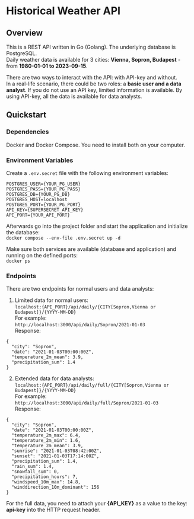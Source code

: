 # Historical Weather API

## Overview
This is a REST API written in Go (Golang). 
The underlying database is PostgreSQL.  
Daily weather data is available for 3 cities: <b>Vienna, Sopron, Budapest</b> - from <b>1980-01-01 to 2023-09-15</b>.

There are two ways to interact with the API: with API-key and without.  
In a real-life scenario, there could be two roles: a <b>basic user and a data analyst</b>.
If you do not use an API key, limited information is available. By using API-key, all the data is available for data analysts.

## Quickstart

### Dependencies
Docker and Docker Compose. You need to install both on your computer.  

### Environment Variables
Create a `.env.secret` file with the following environment variables:  
```
POSTGRES_USER={YOUR_PG_USER}
POSTGRES_PASS={YOUR_PG_PASS}
POSTGRES_DB={YOUR_PG_DB}
POSTGRES_HOST=localhost
POSTGRES_PORT={YOUR_PG_PORT}
API_KEY={SUPERSECRET_API_KEY}
API_PORT={YOUR_API_PORT}
``` 

Afterwards go into the project folder and start the application and initialize the database:  
`docker compose --env-file .env.secret up -d`  

Make sure both services are available (database and application) and running on the defined ports:  
`docker ps`  

### Endpoints
There are two endpoints for normal users and data analysts:  

1. Limited data for normal users:   
`localhost:{API_PORT}/api/daily/{CITY[Sopron,Vienna or Budapest]}/{YYYY-MM-DD}`  
For example:  
`http://localhost:3000/api/daily/Sopron/2021-01-03`   
Response:  
```
{  
  "city": "Sopron",  
  "date": "2021-01-03T00:00:00Z",  
  "temperature_2m_mean": 3.9,  
  "precipitation_sum": 1.4  
}
```


2. Extended data for data analysts:  
`localhost:{API_PORT}/api/daily/full/{CITY[Sopron,Vienna or Budapest]}/{YYYY-MM-DD}`  
For example:  
`http://localhost:3000/api/daily/full/Sopron/2021-01-03`  
Response:  
```
{  
  "city": "Sopron",  
  "date": "2021-01-03T00:00:00Z",  
  "temperature_2m_max": 6.4,  
  "temperature_2m_min": 1.6,  
  "temperature_2m_mean": 3.9,  
  "sunrise": "2021-01-03T08:42:00Z",  
  "sunset": "2021-01-03T17:14:00Z",  
  "precipitation_sum": 1.4,  
  "rain_sum": 1.4,  
  "snowfall_sum": 0,  
  "precipitation_hours": 7,  
  "windspeed_10m_max": 14.8,  
  "winddirection_10m_dominant": 156  
}
```


For the full data, you need to attach your <b>{API_KEY}</b> as a value to the key: <b>api-key</b> into the HTTP request header.
